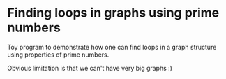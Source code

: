 Finding loops in graphs using prime numbers
===========================================

Toy program to demonstrate how one can find loops in a graph structure using properties of prime numbers.

Obvious limitation is that we can't have very big graphs :)  